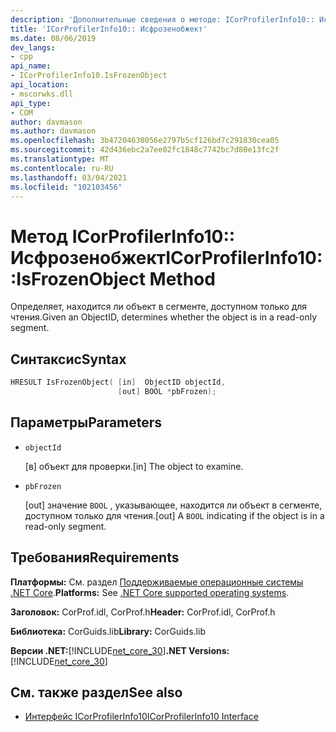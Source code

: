 ```yaml
---
description: 'Дополнительные сведения о методе: ICorProfilerInfo10:: Исфрозенобжект'
title: 'ICorProfilerInfo10:: Исфрозенобжект'
ms.date: 08/06/2019
dev_langs:
- cpp
api_name:
- ICorProfilerInfo10.IsFrozenObject
api_location:
- mscorwks.dll
api_type:
- COM
author: davmason
ms.author: davmason
ms.openlocfilehash: 3b47204630056e2797b5cf126bd7c291830cea05
ms.sourcegitcommit: 42d436ebc2a7ee02fc1848c7742bc7d80e13fc2f
ms.translationtype: MT
ms.contentlocale: ru-RU
ms.lasthandoff: 03/04/2021
ms.locfileid: "102103456"
---
```

# <a name="icorprofilerinfo10isfrozenobject-method"></a><span data-ttu-id="e8ea1-103">Метод ICorProfilerInfo10:: Исфрозенобжект</span><span class="sxs-lookup"><span data-stu-id="e8ea1-103">ICorProfilerInfo10::IsFrozenObject Method</span></span>

<span data-ttu-id="e8ea1-104">Определяет, находится ли объект в сегменте, доступном только для чтения.</span><span class="sxs-lookup"><span data-stu-id="e8ea1-104">Given an ObjectID, determines whether the object is in a read-only segment.</span></span>

## <a name="syntax"></a><span data-ttu-id="e8ea1-105">Синтаксис</span><span class="sxs-lookup"><span data-stu-id="e8ea1-105">Syntax</span></span>

```cpp
HRESULT IsFrozenObject( [in]  ObjectID objectId,
                        [out] BOOL *pbFrozen);
```

## <a name="parameters"></a><span data-ttu-id="e8ea1-106">Параметры</span><span class="sxs-lookup"><span data-stu-id="e8ea1-106">Parameters</span></span>

- `objectId`

  <span data-ttu-id="e8ea1-107">\[в] объект для проверки.</span><span class="sxs-lookup"><span data-stu-id="e8ea1-107">\[in] The object to examine.</span></span>

- `pbFrozen`

  <span data-ttu-id="e8ea1-108">\[out] значение `BOOL` , указывающее, находится ли объект в сегменте, доступном только для чтения.</span><span class="sxs-lookup"><span data-stu-id="e8ea1-108">\[out] A `BOOL` indicating if the object is in a read-only segment.</span></span>

## <a name="requirements"></a><span data-ttu-id="e8ea1-109">Требования</span><span class="sxs-lookup"><span data-stu-id="e8ea1-109">Requirements</span></span>

<span data-ttu-id="e8ea1-110">**Платформы:** См. раздел [Поддерживаемые операционные системы .NET Core](../../../core/install/windows.md?pivots=os-windows).</span><span class="sxs-lookup"><span data-stu-id="e8ea1-110">**Platforms:** See [.NET Core supported operating systems](../../../core/install/windows.md?pivots=os-windows).</span></span>

<span data-ttu-id="e8ea1-111">**Заголовок:** CorProf.idl, CorProf.h</span><span class="sxs-lookup"><span data-stu-id="e8ea1-111">**Header:** CorProf.idl, CorProf.h</span></span>

<span data-ttu-id="e8ea1-112">**Библиотека:** CorGuids.lib</span><span class="sxs-lookup"><span data-stu-id="e8ea1-112">**Library:** CorGuids.lib</span></span>

<span data-ttu-id="e8ea1-113">**Версии .NET:**[!INCLUDE[net_core_30](../../../../includes/net-core-30-md.md)]</span><span class="sxs-lookup"><span data-stu-id="e8ea1-113">**.NET Versions:** [!INCLUDE[net_core_30](../../../../includes/net-core-30-md.md)]</span></span>

## <a name="see-also"></a><span data-ttu-id="e8ea1-114">См. также раздел</span><span class="sxs-lookup"><span data-stu-id="e8ea1-114">See also</span></span>

- [<span data-ttu-id="e8ea1-115">Интерфейс ICorProfilerInfo10</span><span class="sxs-lookup"><span data-stu-id="e8ea1-115">ICorProfilerInfo10 Interface</span></span>](icorprofilerinfo10-interface.md)
